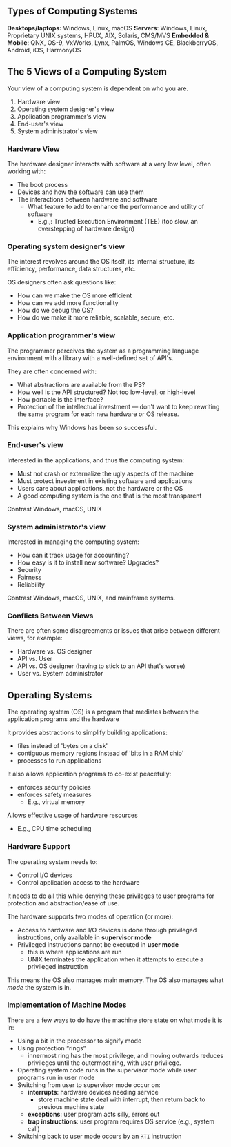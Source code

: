 ## Types of Computing Systems

**Desktops/laptops:** Windows, Linux, macOS
**Servers**: Windows, Linux, Proprietary UNIX systems, HPUX, AIX, Solaris, CMS/MVS
**Embedded & Mobile**: QNX, OS-9, VxWorks, Lynx, PalmOS, Windows CE, BlackberryOS, Android, iOS, HarmonyOS

## The 5 Views of a Computing System

Your view of a computing system is dependent on who you are.

1. Hardware view
2. Operating system designer's view
3. Application programmer's view
4. End-user's view
5. System administrator's view


### Hardware View

The hardware designer interacts with software at a very low level, often working with:
- The boot process
- Devices and how the software can use them
- The interactions between hardware and software
	- What feature to add to enhance the performance and utility of software
		- E.g.,: Trusted Execution Environment (TEE) (too slow, an overstepping of hardware design)

### Operating system designer's view

The interest revolves around the OS itself, its internal structure, its efficiency, performance, data structures, etc.

OS designers often ask questions like:
- How can we make the OS more efficient
- How can we add more functionality
- How do we debug the OS?
- How do we make it more reliable, scalable, secure, etc.

### Application programmer's view

The programmer perceives the system as a programming language environment with a library with a well-defined set of API's.

They are often concerned with:
- What abstractions are available from the PS?
- How well is the API structured? Not too low-level, or high-level
- How portable is the interface?
- Protection of the intellectual investment — don't want to keep rewriting the same program for each new hardware or OS release.

This explains why Windows has been so successful.

### End-user's view

Interested in the applications, and thus the computing system:
- Must not crash or externalize the ugly aspects of the machine
- Must protect investment in existing software and applications
- Users care about applications, not the hardware or the OS
- A good computing system is the one that is the most transparent

Contrast Windows, macOS, UNIX

### System administrator's view

Interested in managing the computing system:
- How can it track usage for accounting?
- How easy is it to install new software? Upgrades?
- Security
- Fairness
- Reliability

Contrast Windows, macOS, UNIX, and mainframe systems.

### Conflicts Between Views

There are often some disagreements or issues that arise between different views, for example:
- Hardware vs. OS designer
- API vs. User
- API vs. OS designer (having to stick to an API that's worse)
- User vs. System administrator

## Operating Systems

The operating system (OS) is a program that mediates between the application programs and the hardware

It provides abstractions to simplify building applications:
- files instead of 'bytes on a disk'
- contiguous memory regions instead of 'bits in a RAM chip'
- processes to run applications

It also allows application programs to co-exist peacefully:
- enforces security policies
- enforces safety measures
	- E.g., virtual memory

Allows effective usage of hardware resources 
- E.g., CPU time scheduling

### Hardware Support

The operating system needs to:
- Control I/O devices 
- Control application access to the hardware

It needs to do all this while denying these privileges to user programs for protection and abstraction/ease of use.

The hardware supports two modes of operation (or more):
- Access to hardware and I/O devices is done through privileged instructions, only available in **supervisor mode**
- Privileged instructions cannot be executed in **user mode**
	- this is where applications are run
	- UNIX terminates the application when it attempts to execute a privileged instruction

This means the OS also manages main memory. The OS also manages what *mode* the system is in.

### Implementation of Machine Modes

There are a few ways to do have the machine store state on what mode it is in:
- Using a bit in the processor to signify mode 
- Using protection “rings”
	- innermost ring has the most privilege, and moving outwards reduces privileges until the outermost ring, with user privilege.
- Operating system code runs in the supervisor mode while user programs run in user mode
- Switching from user to supervisor mode occur on:
	- **interrupts**: hardware devices needing service
		- store machine state deal with interrupt, then return back to previous machine state
	- **exceptions**: user program acts silly, errors out
	- **trap instructions**: user program requires OS service (e.g., system call)
- Switching back to user mode occurs by an `RTI` instruction


